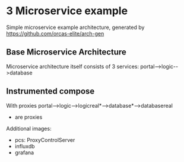 # 3 Microservice example

Simple microservice example architecture, generated by https://github.com/orcas-elite/arch-gen


## Base Microservice Architecture

Microservice architecture itself consists of 3 services: portal-->logic-->database


## Instrumented compose

With proxies portal-->logic-->logicreal*-->database*-->databasereal
* are proxies

Additional images:
- pcs: ProxyControlServer
- influxdb
- grafana